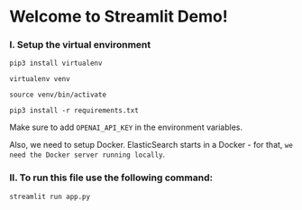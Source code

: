 # Welcome to Streamlit Demo!

### I. Setup the virtual environment

`pip3 install virtualenv`

`virtualenv venv`

`source venv/bin/activate`

`pip3 install -r requirements.txt`

Make sure to add `OPENAI_API_KEY` in the environment variables.

Also, we need to setup Docker. ElasticSearch starts in a Docker - for that, `we need the Docker server running locally`.

### II. To run this file use the following command:

`streamlit run app.py`
